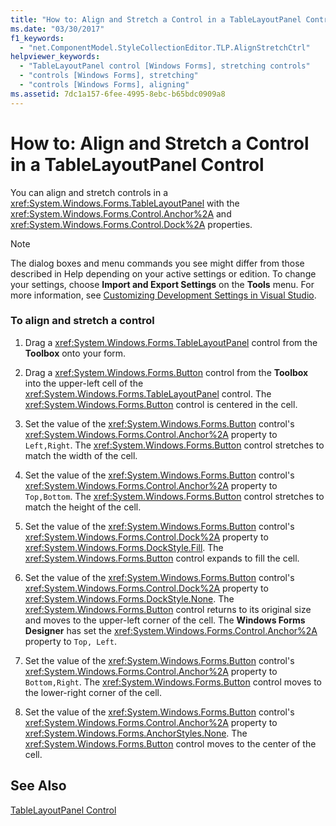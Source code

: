 ```yaml
---
title: "How to: Align and Stretch a Control in a TableLayoutPanel Control"
ms.date: "03/30/2017"
f1_keywords: 
  - "net.ComponentModel.StyleCollectionEditor.TLP.AlignStretchCtrl"
helpviewer_keywords: 
  - "TableLayoutPanel control [Windows Forms], stretching controls"
  - "controls [Windows Forms], stretching"
  - "controls [Windows Forms], aligning"
ms.assetid: 7dc1a157-6fee-4995-8ebc-b65bdc0909a8
---
```

# How to: Align and Stretch a Control in a TableLayoutPanel Control
You can align and stretch controls in a <xref:System.Windows.Forms.TableLayoutPanel> with the <xref:System.Windows.Forms.Control.Anchor%2A> and <xref:System.Windows.Forms.Control.Dock%2A> properties.  
  
> [!NOTE]
>  The dialog boxes and menu commands you see might differ from those described in Help depending on your active settings or edition. To change your settings, choose **Import and Export Settings** on the **Tools** menu. For more information, see [Customizing Development Settings in Visual Studio](http://msdn.microsoft.com/library/22c4debb-4e31-47a8-8f19-16f328d7dcd3).  
  
### To align and stretch a control  
  
1. Drag a <xref:System.Windows.Forms.TableLayoutPanel> control from the **Toolbox** onto your form.  
  
2. Drag a <xref:System.Windows.Forms.Button> control from the **Toolbox** into the upper-left cell of the <xref:System.Windows.Forms.TableLayoutPanel> control. The <xref:System.Windows.Forms.Button> control is centered in the cell.  
  
3. Set the value of the <xref:System.Windows.Forms.Button> control's <xref:System.Windows.Forms.Control.Anchor%2A> property to `Left,Right`. The <xref:System.Windows.Forms.Button> control stretches to match the width of the cell.  
  
4. Set the value of the <xref:System.Windows.Forms.Button> control's <xref:System.Windows.Forms.Control.Anchor%2A> property to `Top,Bottom`. The <xref:System.Windows.Forms.Button> control stretches to match the height of the cell.  
  
5. Set the value of the <xref:System.Windows.Forms.Button> control's <xref:System.Windows.Forms.Control.Dock%2A> property to <xref:System.Windows.Forms.DockStyle.Fill>. The <xref:System.Windows.Forms.Button> control expands to fill the cell.  
  
6. Set the value of the <xref:System.Windows.Forms.Button> control's <xref:System.Windows.Forms.Control.Dock%2A> property to <xref:System.Windows.Forms.DockStyle.None>. The <xref:System.Windows.Forms.Button> control returns to its original size and moves to the upper-left corner of the cell. The **Windows Forms Designer** has set the <xref:System.Windows.Forms.Control.Anchor%2A> property to `Top, Left`.  
  
7. Set the value of the <xref:System.Windows.Forms.Button> control's <xref:System.Windows.Forms.Control.Anchor%2A> property to `Bottom,Right`. The <xref:System.Windows.Forms.Button> control moves to the lower-right corner of the cell.  
  
8. Set the value of the <xref:System.Windows.Forms.Button> control's <xref:System.Windows.Forms.Control.Anchor%2A> property to <xref:System.Windows.Forms.AnchorStyles.None>. The <xref:System.Windows.Forms.Button> control moves to the center of the cell.  
  
## See Also  
 [TableLayoutPanel Control](../../../../docs/framework/winforms/controls/tablelayoutpanel-control-windows-forms.md)
